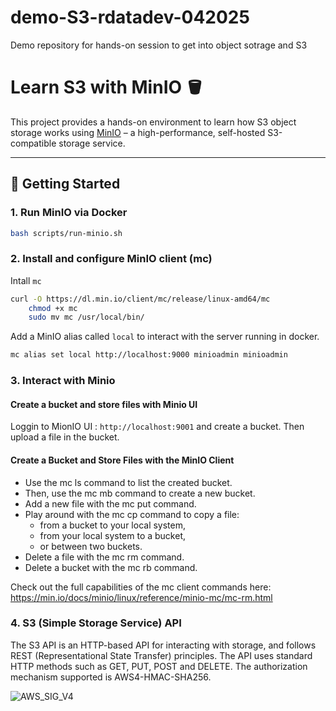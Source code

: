# demo-S3-rdatadev-042025
Demo repository for hands-on session to get into object sotrage and S3

# Learn S3 with MinIO 🪣

This project provides a hands-on environment to learn how S3 object storage works using [MinIO](https://min.io/) – a high-performance, self-hosted S3-compatible storage service.

---

## 🚀 Getting Started

### 1. Run MinIO via Docker

```bash
bash scripts/run-minio.sh
```

### 2. Install and configure MinIO client (mc)

Intall `mc`

```bash
curl -O https://dl.min.io/client/mc/release/linux-amd64/mc
    chmod +x mc
    sudo mv mc /usr/local/bin/
```

Add a MinIO alias called `local` to interact with the server running in docker.

```bash
mc alias set local http://localhost:9000 minioadmin minioadmin
```

### 3. Interact with Minio

#### Create a bucket and store files with Minio UI
Loggin to MionIO UI : `http://localhost:9001` and create a bucket. Then upload a file in the bucket.


#### Create a Bucket and Store Files with the MinIO Client
- Use the mc ls command to list the created bucket.
- Then, use the mc mb command to create a new bucket.
- Add a new file with the mc put command.
- Play around with the mc cp command to copy a file:
    - from a bucket to your local system,
    - from your local system to a bucket,
    - or between two buckets.
- Delete a file with the mc rm command.
- Delete a bucket with the mc rb command.

Check out the full capabilities of the mc client commands here: https://min.io/docs/minio/linux/reference/minio-mc/mc-rm.html

### 4. S3 (Simple Storage Service) API

The S3 API is an HTTP-based API for interacting with storage, and follows REST (Representational State Transfer) principles. The API uses standard HTTP methods such as GET, PUT, POST and DELETE.
The authorization mechanism supported is AWS4-HMAC-SHA256.

![AWS_SIG_V4](https://docs.aws.amazon.com/images/AmazonS3/latest/API/images/sigV4-using-query-params.png)







